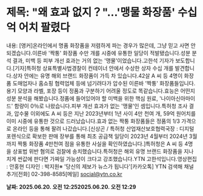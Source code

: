 # **제목: "왜 효과 없지？"...'맹물 화장품' 수십억 어치 팔렸다**

  내용: [앵커]온라인에서 명품 화장품을 저렴하게 파는 경우가 많은데, 그냥 믿고 사면 안 되겠습니다.이른바 '짝퉁' 화장품 수만 개를 시중에 유통한 일당이 적발됐습니다.성분 분석 결과, 미백 등 피부 개선 효과는 거의 없는 '맹물'이었습니다.고한석 기자가 보도합니다.[기자]특허청 상표특별사법경찰이 컨테이너 안에서 수상한 상자 수십 개를 발견합니다.상자 안에는 유명 해외 브랜드 화장품이 가득 차 있습니다.42살 A 씨 등 4명이 화장품 도매업자나 홈쇼핑 협력업체 등에 넘기려다가 압수된 이른바 '짝퉁' 화장품들입니다.용기 모양과 라벨, 포장 등이 정품과 구분하기 어려울 정도로 똑같습니다.효능은 어떤지 성분 분석을 해봤습니다.정품에 들어있어야 할 미백을 위한 핵심 원료, '나이아신아마이드' 함량이 0％로 나왔습니다.피부 개선 효과가 없는 '맹물'인 셈입니다.특허청 조사 결과, 압수물 이외에도 A 씨 등은 지난 2023년부터 1년 사이 4만 천여 개, 59억 원어치를 이미 시중에 유통한 것으로 드러났습니다.효과 없는 짝퉁 화장품들은 정품의 1/3 가격으로 온라인 등을 통해 팔려 나갔습니다.[신상곤 / 특허청 산업재산보호협력국장 : 디지털 포렌식으로 확보한 판매 장부를 통해 최초 공급책 일당이 2023년 4월부터 2024년 3월까지 짝퉁 화장품 4만천여 점을 유통한 사실을 확인하였습니다.]특허청은 A 씨 등 4명을 상표법 위반 혐의로 검찰에 송치했습니다.특허청은 해외 유명 브랜드 화장품을 지나치게 싼값에 판다면 가짜일 가능성이 크다고 강조했습니다.YTN 고한석입니다.영상편집 : 안홍현 디자인 : 박지원※ '당신의 제보가 뉴스가 됩니다'[카카오톡] YTN 검색해 채널 추가[전화] 02-398-8585[메일] social@ytn.co.kr

  **날짜: 2025.06.20. 오전 12:252025.06.20. 오전 12:29**